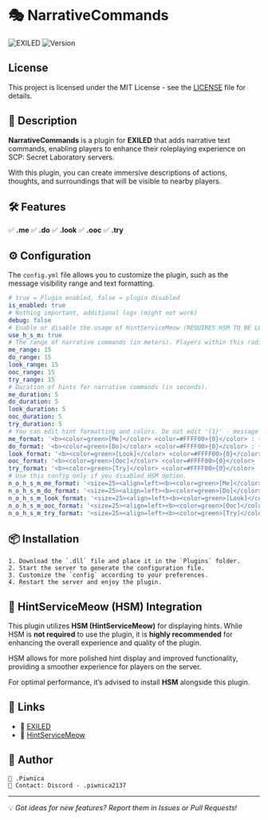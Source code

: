 # 🎭 NarrativeCommands

![EXILED](https://img.shields.io/badge/EXILED-Supported-green?style=for-the-badge)
![Version](https://img.shields.io/github/v/release/PiwnicaUwU/RPCommands?style=for-the-badge)
## License
This project is licensed under the MIT License - see the [LICENSE](LICENSE) file for details.

## 📜 Description
**NarrativeCommands** is a plugin for **EXILED** that adds narrative text commands, enabling players to enhance their roleplaying experience on SCP: Secret Laboratory servers.

With this plugin, you can create immersive descriptions of actions, thoughts, and surroundings that will be visible to nearby players.

## 🛠️ Features
✅ **.me**
✅ **.do**
✅ **.look**
✅ **.ooc** 
✅ **.try**

## ⚙️ Configuration
The `config.yml` file allows you to customize the plugin, such as the message visibility range and text formatting.

```yaml
# true = Plugin enabled, false = plugin disabled
is_enabled: true
# Nothing important, additional logs (might not work)
debug: false
# Enable or disable the usage of HintServiceMeow (REQUIRES HSM TO BE LOCATED IN THE PLUGINS FOLDER). True = Use HSM, False = Use regular hint.
use_h_s_m: true
# The range of narrative commands (in meters). Players within this radius will receive messages related to the given command.
me_range: 15
do_range: 15
look_range: 15
ooc_range: 15
try_range: 15
# Duration of hints for narrative commands (in seconds).
me_duration: 5
do_duration: 5
look_duration: 5
ooc_duration: 5
try_duration: 5
# You can edit hint formatting and colors. Do not edit '{1}' - message or '{0}' - player, otherwise the plugin will break!
me_format: '<b><color=green>[Me]</color> <color=#FFFF00>{0}</color> : {1}</b></size></align>'
do_format: '<b><color=green>[Do]</color> <color=#FFFF00>{0}</color> : {1}</b></size></align>'
look_format: '<b><color=green>[Look]</color> <color=#FFFF00>{0}</color> : {1}</b></size></align>'
ooc_format: '<b><color=green>[Ooc]</color> <color=#FFFF00>{0}</color> : {1}</b></size></align>'
try_format: '<b><color=green>[Try]</color> <color=#FFFF00>{0}</color> : tried to {1} and {2} did it!</b></size></align>'
# Use this config only if you disabled HSM option.
n_o_h_s_m_me_format: '<size=25><align=left><b><color=green>[Me]</color> <color=#FFFF00>{0}</color> : {1}</b></size></align>'
n_o_h_s_m_do_format: '<size=25><align=left><b><color=green>[Do]</color> <color=#FFFF00>{0}</color> : {1}</b></size></align>'
n_o_h_s_m_look_format: '<size=25><align=left><b><color=green>[Look]</color> <color=#FFFF00>{0}</color> : {1}</b></size></align>'
n_o_h_s_m_ooc_format: '<size=25><align=left><b><color=green>[Ooc]</color> <color=#FFFF00>{0}</color> : {1}</b></size></align>'
n_o_h_s_m_try_format: '<size=25><align=left><b><color=green>[Try]</color> <color=#FFFF00>{0}</color> : tried to {1} and {2} did it!</b></size></align>'
```

## 📦 Installation
```plaintext
1. Download the `.dll` file and place it in the `Plugins` folder.
2. Start the server to generate the configuration file.
3. Customize the `config` according to your preferences.
4. Restart the server and enjoy the plugin.
```

## 🐾 HintServiceMeow (HSM) Integration
This plugin utilizes **HSM (HintServiceMeow)** for displaying hints. While HSM is **not required** to use the plugin, it is **highly recommended** for enhancing the overall experience and quality of the plugin.

HSM allows for more polished hint display and improved functionality, providing a smoother experience for players on the server.

For optimal performance, it’s advised to install **HSM** alongside this plugin.

## 🔗 Links
- 📖 [EXILED](https://github.com/ExMod-Team/EXILED)
- 🐾 [HintServiceMeow](https://github.com/MeowServer/HintServiceMeow)


## 👥 Author
```plaintext
👤 .Piwnica  
📧 Contact: Discord - .piwnica2137
```

---

💡 *Got ideas for new features? Report them in Issues or Pull Requests!*
